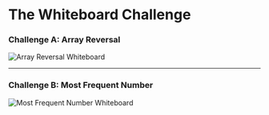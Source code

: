 # The Whiteboard Challenge

### Challenge A: Array Reversal

![Array Reversal Whiteboard](C:\Users\Salma\Desktop\challenges-and-data-structures\whiteboard-challenges\im1.PNG)

---

### Challenge B: Most Frequent Number

![Most Frequent Number Whiteboard](challenges-and-data-structures/whiteboard-challenges/im2.PNG)
